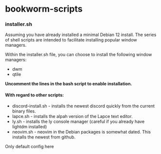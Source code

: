 # bookworm-scripts

### installer.sh
Assuming you have already installed a minimal Debian 12 install.
The series of shell scripts are intended to facilitate installing popular window managers.

Within the installer.sh file, you can choose to install the following window managers:
* dwm
* qtile

**Uncomment the lines in the bash script to enable installation.**

#### With regard to other scripts:
* discord-install.sh - installs the newest discord quickly from the current binary files.
* lapce.sh - installs the alpah version of the Lapce text editor.  
* ly.sh - installs the ly console manager (careful if you already have lightdm installed)
* neovim.sh - neovim in the Debian packages is somewhat dated.  This installs the newest from github.

Only default config here
